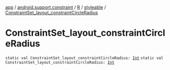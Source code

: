 [app](../../../index.md) / [android.support.constraint](../../index.md) / [R](../index.md) / [styleable](index.md) / [ConstraintSet_layout_constraintCircleRadius](./-constraint-set_layout_constraint-circle-radius.md)

# ConstraintSet_layout_constraintCircleRadius

`static val ConstraintSet_layout_constraintCircleRadius: `[`Int`](https://kotlinlang.org/api/latest/jvm/stdlib/kotlin/-int/index.html)
`static val ConstraintSet_layout_constraintCircleRadius: `[`Int`](https://kotlinlang.org/api/latest/jvm/stdlib/kotlin/-int/index.html)